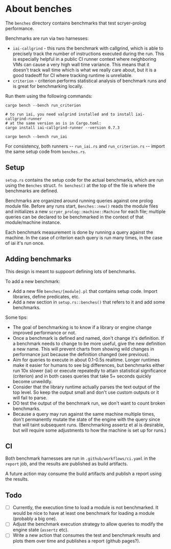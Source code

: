 # About benches

The `benches` directory contains benchmarks that test scryer-prolog performance.

Benchmarks are run via two harnesses:

* `iai-callgrind` - this runs the benchmark with callgrind, which is able to
  precisely track the number of instructions executed during the run. This is
  especially helpful in a public CI runner context where neighboring VMs can
  cause a very high wall time variance. This means that it doesn't track wall
  time which is what we really care about, but it is a good tradeoff for CI
  where tracking runtime is unreliable.
* `criterion` - criterion performs statistical analysis of benchmark runs and is
  great for benchmarking locally.

Run them using the following commands:

```
cargo bench --bench run_criterion

# to run iai, you need valgrind installed and to install iai-callgrind-runner
# at the same version as is in Cargo.toml:
cargo install iai-callgrind-runner --version 0.7.3

cargo bench --bench run_iai
```

For consistency, both runners -- `run_iai.rs` and `run_criterion.rs` -- import
the same setup code from `benches.rs`.

## Setup

`setup.rs` contains the setup code for the actual benchmarks, which are run
using the `Benches` struct. `fn benches()` at the top of the file is where the
benchmarks are defined.

Benchmarks are organized around running queries against one prolog module file.
Before any runs start, `Benches::new()` reads the module files and initializes a
new `scryer_prolog::machine::Machine` for each file; multiple queries can be
declared to be benchmarked in the context of that module/machine instance.

Each benchmark measurement is done by running a query against the machine. In
the case of criterion each query is run many times, in the case of iai it's run
once.

## Adding benchmarks

This design is meant to suppoort defining lots of benchmarks.

To add a new benchmark:

* Add a new file `benches/[module].pl` that contains setup code. Import
  libraries, define predicates, etc.
* Add a new section in `setup.rs::benches()` that refers to it and add some
  benchmarks.

Some tips:

* The goal of benchmarking is to know if a library or engine change improved
  performance or not.
* Once a benchmark is defined and named, don't change it's definition. If a
  benchmark needs to change to be more useful, give the new definition a new
  name. This will prevent charts from showing wild changes in performance just
  because the definition changed (see previous).
* Aim for queries to execute in about 0.1-0.5s realtime. Longer runtimes make it
  easier for humans to see big differences, but benchmarks either run 10x slower
  (iai) or execute repeatedly to attain statistical significance (criterion) and
  in both cases queries that take 5+ seconds quickly become unweildly.
* Consider that the library runtime actually parses the text output of the top
  level. So keep the output small and don't use custom outputs or it will fail
  to parse.
* DO test the output of the benchmark run, we don't want to count broken
  benchmarks.
* Because a query may run against the same machine multiple times, don't
  permanently mutate the state of the engine with the query since that will
  taint subsequent runs. (Benchmarking assertz et al is desirable, but will
  require some adjustments to how the machine is set up for runs.)

## CI

Both benchmark harnesses are run in `.github/workflows/ci.yaml` in the `report`
job, and the results are published as build artifacts.

A future action may consume the build artifacts and publish a report using the
results.

## Todo

- [ ] Currently, the execution time to load a module is not benchmarked. It
  would be nice to have at least one benchmark for loading a module (probably a
  big one).
- [ ] Adjust the benchmark execution strategy to allow queries to modify the
  engine state (`assertz` etc).
- [ ] Write a new action that consumes the test and benchmark results and plots
  them over time and publishes a report (github pages?).
